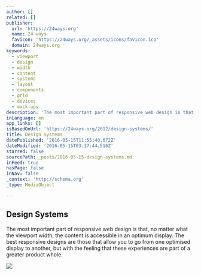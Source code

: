 ```yaml
---
author: []
related: []
publisher:
  url: 'https://24ways.org'
  name: 24 ways
  favicon: 'https://24ways.org/_assets/icons/favicon.ico'
  domain: 24ways.org
keywords:
  - viewport
  - design
  - width
  - content
  - systems
  - layout
  - components
  - grid
  - devices
  - mock-ups
description: 'The most important part of responsive web design is that, no matter what the viewport width, the content is accessible in an optimum display. The best responsive designs are those that allow you to go from one optimised display to another, but with the feeling that these experiences are part of a greater product whole.'
inLanguage: en
app_links: []
isBasedOnUrl: 'https://24ways.org/2012/design-systems/'
title: Design Systems
datePublished: '2016-05-15T11:55:40.672Z'
dateModified: '2016-05-15T03:17:44.516Z'
starred: false
sourcePath: _posts/2016-05-15-design-systems.md
inFeed: true
hasPage: false
inNav: false
_context: 'http://schema.org'
_type: MediaObject

---
```

<article style=""><h1>Design Systems</h1><p>The most important part of responsive web design is that, no matter what the viewport width, the content is accessible in an optimum display. The best responsive designs are those that allow you to go from one optimised display to another, but with the feeling that these experiences are part of a greater product whole.</p><img src="https://cloud.24ways.org/authors/laurakalbag280.jpg" /></article>